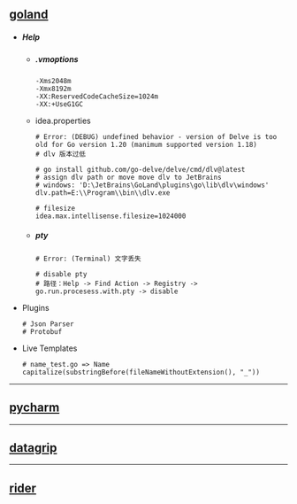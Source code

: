 ## [goland](./GoLand)

- ##### Help

  - ##### .vmoptions

    ```
    -Xms2048m
    -Xmx8192m
    -XX:ReservedCodeCacheSize=1024m
    -XX:+UseG1GC
    ```

    

  - idea.properties
  
    ```shell
    # Error: (DEBUG) undefined behavior - version of Delve is too old for Go version 1.20 (manimum supported version 1.18)
    # dlv 版本过低
    
    # go install github.com/go-delve/delve/cmd/dlv@latest
    # assign dlv path or move move dlv to JetBrains
    # windows: 'D:\JetBrains\GoLand\plugins\go\lib\dlv\windows'
    dlv.path=E:\\Program\\bin\\dlv.exe
    
    # filesize
    idea.max.intellisense.filesize=1024000
    ```
  
  - ##### pty
  
    ```shell
    # Error: (Terminal) 文字丢失
    
    # disable pty
    # 路径：Help -> Find Action -> Registry -> go.run.procesess.with.pty -> disable
    ```
    
  
- Plugins

  ```shell
  # Json Parser
  # Protobuf
  ```
  
- Live Templates

  ```shell
  # name_test.go => Name
  capitalize(substringBefore(fileNameWithoutExtension(), "_"))
  ```

  

---

## [pycharm](./PyCharm)



------

## [datagrip](./DataGrip)

---

## [rider](./Rider)
